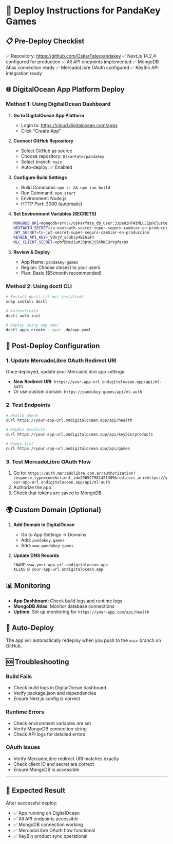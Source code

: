 # 🚀 Deploy Instructions for PandaKey Games

## 📋 Pre-Deploy Checklist

✅ Repository: https://github.com/OskarFate/pandakey
✅ Next.js 14.2.4 configured for production
✅ All API endpoints implemented
✅ MongoDB Atlas connection ready
✅ MercadoLibre OAuth configured
✅ KeyBin API integration ready

## 🌐 DigitalOcean App Platform Deploy

### Method 1: Using DigitalOcean Dashboard

1. **Go to DigitalOcean App Platform**
   - Login to: https://cloud.digitalocean.com/apps
   - Click "Create App"

2. **Connect GitHub Repository**
   - Select GitHub as source
   - Choose repository: `OskarFate/pandakey`
   - Select branch: `main`
   - Auto-deploy: ✅ Enabled

3. **Configure Build Settings**
   - Build Command: `npm ci && npm run build`
   - Run Command: `npm start`
   - Environment: Node.js
   - HTTP Port: 3000 (automatic)

4. **Set Environment Variables (SECRETS)**
   ```bash
   MONGODB_URI=mongodb+srv://oskarfate_db_user:3JpaOiHFWiMLuJIp@cluster0.npxl5n3.mongodb.net/?retryWrites=true&w=majority&appName=Cluster0
   NEXTAUTH_SECRET=tu-nextauth-secret-super-seguro-cambiar-en-produccion
   JWT_SECRET=tu-jwt-secret-super-seguro-cambiar-en-produccion
   KEYBIN_API_KEY=_VOnjV_s5uh(p4EEAi#n
   MLC_CLIENT_SECRET=vpbfBMsz1uMJ0ptKJj5KhKEQrVgfacuX
   ```

5. **Review & Deploy**
   - App Name: `pandakey-games`
   - Region: Choose closest to your users
   - Plan: Basic ($5/month recommended)

### Method 2: Using doctl CLI

```bash
# Install doctl (if not installed)
snap install doctl

# Authenticate
doctl auth init

# Deploy using app spec
doctl apps create --spec .do/app.yaml
```

## 🔧 Post-Deploy Configuration

### 1. Update MercadoLibre OAuth Redirect URI
Once deployed, update your MercadoLibre app settings:
- **New Redirect URI**: `https://your-app-url.ondigitalocean.app/api/ml-auth`
- Or use custom domain: `https://pandakey.games/api/ml-auth`

### 2. Test Endpoints
```bash
# Health check
curl https://your-app-url.ondigitalocean.app/api/health

# KeyBin products
curl https://your-app-url.ondigitalocean.app/api/keybin/products

# Games list
curl https://your-app-url.ondigitalocean.app/api/games
```

### 3. Test MercadoLibre OAuth Flow
1. Go to: `https://auth.mercadolibre.com.ar/authorization?response_type=code&client_id=296927981421309&redirect_uri=https://your-app-url.ondigitalocean.app/api/ml-auth`
2. Authorize the app
3. Check that tokens are saved to MongoDB

## 🌍 Custom Domain (Optional)

1. **Add Domain in DigitalOcean**
   - Go to App Settings → Domains
   - Add: `pandakey.games`
   - Add: `www.pandakey.games`

2. **Update DNS Records**
   ```
   CNAME www your-app-url.ondigitalocean.app
   ALIAS @ your-app-url.ondigitalocean.app
   ```

## 📊 Monitoring

- **App Dashboard**: Check build logs and runtime logs
- **MongoDB Atlas**: Monitor database connections
- **Uptime**: Set up monitoring for `https://your-app.com/api/health`

## 🔄 Auto-Deploy

The app will automatically redeploy when you push to the `main` branch on GitHub.

## 🆘 Troubleshooting

### Build Fails
- Check build logs in DigitalOcean dashboard
- Verify package.json and dependencies
- Ensure Next.js config is correct

### Runtime Errors
- Check environment variables are set
- Verify MongoDB connection string
- Check API logs for detailed errors

### OAuth Issues
- Verify MercadoLibre redirect URI matches exactly
- Check client ID and secret are correct
- Ensure MongoDB is accessible

---

## 🎯 Expected Result

After successful deploy:
- ✅ App running on DigitalOcean
- ✅ All API endpoints accessible
- ✅ MongoDB connection working
- ✅ MercadoLibre OAuth flow functional
- ✅ KeyBin product sync operational
